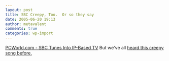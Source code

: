 ```yaml
---
layout: post
title: SBC Creepy, Too.  Or so they say
date: 2005-06-20 19:13
author: metavalent
comments: true
categories: wp-import
---
```

<a href="https://www.pcworld.com/news/article/0,aid,118584,00.asp">PCWorld.com - SBC Tunes Into IP-Based TV</a>
But we've all <a href="https://www.sbc.com/gen/press-room?pid=5838">heard this creepy song before.</a>
